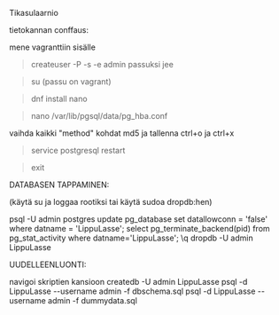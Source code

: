 Tikasulaarnio

tietokannan conffaus:

mene vagranttiin sisälle

> createuser -P -s -e admin
passuksi jee

> su (passu on vagrant)

> dnf install nano

> nano /var/lib/pgsql/data/pg_hba.conf

vaihda kaikki "method" kohdat md5 ja tallenna ctrl+o ja ctrl+x

> service postgresql restart

> exit


DATABASEN TAPPAMINEN:

(käytä su ja loggaa rootiksi tai käytä sudoa dropdb:hen)

psql -U admin postgres
update pg_database set datallowconn = 'false' where datname = 'LippuLasse';
select pg_terminate_backend(pid) from pg_stat_activity where datname='LippuLasse';
\q
dropdb -U admin LippuLasse

UUDELLEENLUONTI:

navigoi skriptien kansioon
createdb -U admin LippuLasse
psql -d LippuLasse --username admin -f dbschema.sql
psql -d LippuLasse --username admin -f dummydata.sql



